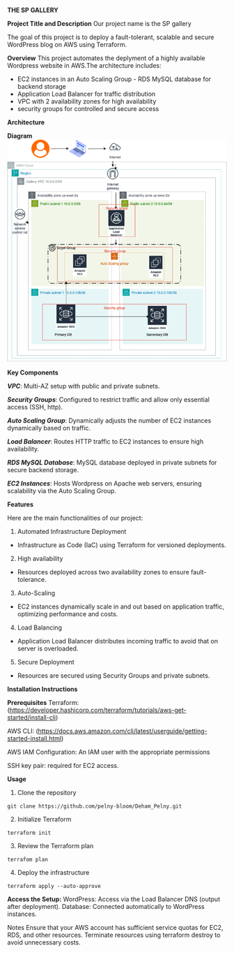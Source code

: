 **THE SP GALLERY**


**Project Title and Description**
Our project name is the SP gallery

The goal of this project is to deploy a fault-tolerant, scalable and secure WordPress blog on AWS using Terraform.

**Overview**
This project automates the deplyment of a highly available Wordpress website in AWS.The architecture includes:
- EC2 instances in an Auto Scaling Group - RDS MySQL database for backend storage
- Application Load Balancer for traffic distribution
- VPC with 2 availability zones for high availability
- security groups for controlled and secure access 

**Architecture**

**Diagram**
![](Capstone_Architecture.drawio.png)

**Key Components**

***VPC***:
Multi-AZ setup with public and private subnets.

***Security Groups***:
Configured to restrict traffic and allow only essential access (SSH, http).

***Auto Scaling Group***:
Dynamically adjusts the number of EC2 instances dynamically based on traffic.

***Load Balancer***:
Routes HTTP traffic to EC2 instances to ensure high availability.

***RDS MySQL Database***:
MySQL database deployed in private subnets for secure backend storage. 

***EC2 Instances***:
Hosts Wordpress on Apache web servers, ensuring scalability via the Auto Scaling Group. 

**Features**

Here are the main functionalities of our project:

1. Automated Infrastructure Deployment
- Infrastructure as Code (IaC) using Terraform for versioned deployments. 

2. High availability
- Resources deployed across two availability zones to ensure fault-tolerance.

3. Auto-Scaling
- EC2 instances dynamically scale in and out based on application traffic, optimizing performance and costs. 

4. Load Balancing
- Application Load Balancer distributes incoming traffic to avoid that on server is overloaded. 

5. Secure Deployment
- Resources are secured using Security Groups and private subnets. 

**Installation Instructions**

**Prerequisites**
Terraform: (https://developer.hashicorp.com/terraform/tutorials/aws-get-started/install-cli)

AWS CLI: (https://docs.aws.amazon.com/cli/latest/userguide/getting-started-install.html)

AWS IAM Configuration: An IAM user with the appropriate permissions

SSH key pair: required for EC2 access.


**Usage**
1. Clone the repository
```
git clone https://github.com/pelny-bloom/Deham_Pelny.git
```
2. Initialize Terraform
```
terraform init
````
3. Review the Terraform plan
```
terrafom plan
```
4. Deploy the infrastructure
```
terraform apply --auto-approve
```


**Access the Setup:**
WordPress:
                Access via the Load Balancer DNS (output after deployment).
Database:
                Connected automatically to WordPress instances.

Notes
Ensure that your AWS account has sufficient service quotas for EC2, RDS, and other resources.
Terminate resources using terraform destroy to avoid unnecessary costs.